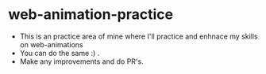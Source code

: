 # web-animation-practice 
- This is an practice area of mine where I'll practice and enhnace my skills on web-animations
- You can do the same :) .
- Make any improvements and do PR's. 